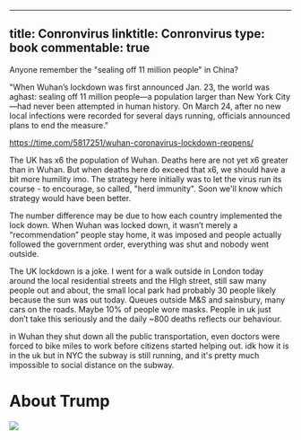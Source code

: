 
---
title: Conronvirus
linktitle: Conronvirus
type: book
commentable: true
---

Anyone remember the "sealing off 11 million people" in China?

"When Wuhan’s lockdown was first announced Jan. 23, the world was aghast: sealing off 11 million people—a population larger than New York City—had never been attempted in human history. On March 24, after no new local infections were recorded for several days running, officials announced plans to end the measure."

https://time.com/5817251/wuhan-coronavirus-lockdown-reopens/

The UK has x6 the population of Wuhan. Deaths here are not yet x6 greater than in Wuhan. But when deaths here do exceed that x6, we should have a bit more humility imo. The strategy here initially was to let the virus run its course - to encourage, so called, "herd immunity". Soon we'll know which strategy would have been better.

The number difference may be due to how each country implemented the lock down. When Wuhan was locked down, it wasn’t merely a “recommendation” people stay home, it was imposed and people actually followed the government order, everything was shut and nobody went outside.

The UK lockdown is a joke. I went for a walk outside in London today around the local residential streets and the HIgh street, still saw many people out and about, the small local park had probably 30 people likely because the sun was out today. Queues outside M&S and sainsbury, many cars on the roads. Maybe 10% of people wore masks. People in uk just don’t take this seriously and the daily ~800 deaths reflects our behaviour.

in Wuhan they shut down all the public transportation, even doctors were forced to bike miles to work before citizens started helping out. idk how it is in the uk but in NYC the subway is still running, and it's pretty much impossible to social distance on the subway.

# About Trump

![](https://i.postimg.cc/Dws6pg1N/image.png)

    